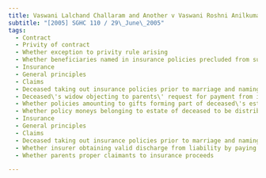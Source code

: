 ```yaml
---
title: Vaswani Lalchand Challaram and Another v Vaswani Roshni Anilkumar and Another 
subtitle: "[2005] SGHC 110 / 29\_June\_2005"
tags:
  - Contract
  - Privity of contract
  - Whether exception to privity rule arising
  - Whether beneficiaries named in insurance policies precluded from suing on contracts of insurance
  - Insurance
  - General principles
  - Claims
  - Deceased taking out insurance policies prior to marriage and naming parents as beneficiaries
  - Deceased\'s widow objecting to parents\' request for payment from insurer
  - Whether policies amounting to gifts forming part of deceased\'s estate
  - Whether policy moneys belonging to estate of deceased to be distributed in accordance with laws of intestate succession
  - Insurance
  - General principles
  - Claims
  - Deceased taking out insurance policies prior to marriage and naming parents as beneficiaries
  - Whether insurer obtaining valid discharge from liability by paying out insurance moneys to parents
  - Whether parents proper claimants to insurance proceeds

---
```


